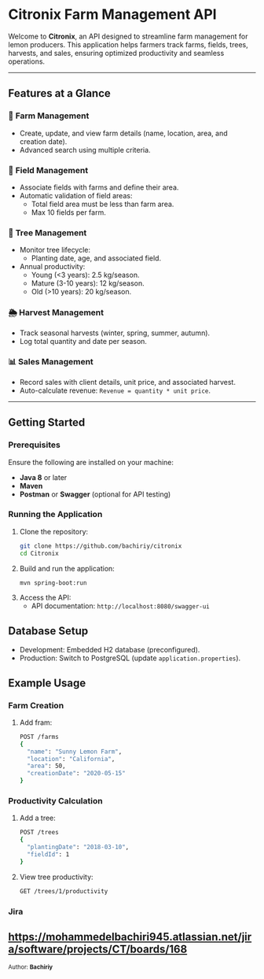 # Citronix Farm Management API

Welcome to **Citronix**, an API designed to streamline farm management for lemon producers. This application helps farmers track farms, fields, trees, harvests, and sales, ensuring optimized productivity and seamless operations.

---

## Features at a Glance

### 🌾 **Farm Management**
- Create, update, and view farm details (name, location, area, and creation date).
- Advanced search using multiple criteria.

### 🌱 **Field Management**
- Associate fields with farms and define their area.
- Automatic validation of field areas:
  - Total field area must be less than farm area.
  - Max 10 fields per farm.

### 🌳 **Tree Management**
- Monitor tree lifecycle:
  - Planting date, age, and associated field.
- Annual productivity:
  - Young (<3 years): 2.5 kg/season.
  - Mature (3-10 years): 12 kg/season.
  - Old (>10 years): 20 kg/season.

### 🌦 **Harvest Management**
- Track seasonal harvests (winter, spring, summer, autumn).
- Log total quantity and date per season.

### 📊 **Sales Management**
- Record sales with client details, unit price, and associated harvest.
- Auto-calculate revenue: `Revenue = quantity * unit price`.

---

## Getting Started

### Prerequisites
Ensure the following are installed on your machine:
- **Java 8** or later
- **Maven**
- **Postman** or **Swagger** (optional for API testing)

### Running the Application
1. Clone the repository:
   ```bash
   git clone https://github.com/bachiriy/citronix
   cd Citronix
2. Build and run the application:
    ```bash
    mvn spring-boot:run
3. Access the API:
    - API documentation: ```http://localhost:8080/swagger-ui```

## Database Setup
- Development: Embedded H2 database (preconfigured).
- Production: Switch to PostgreSQL (update ```application.properties```).


## Example Usage
### Farm Creation
1. Add fram:
    ```bash
    POST /farms
    {
      "name": "Sunny Lemon Farm",
      "location": "California",
      "area": 50,
      "creationDate": "2020-05-15"
    }
### Productivity Calculation
1. Add a tree:
    ```bash
    POST /trees
    {
      "plantingDate": "2018-03-10",
      "fieldId": 1
    }
2. View tree productivity: 
    ```bash
    GET /trees/1/productivity

### Jira
https://mohammedelbachiri945.atlassian.net/jira/software/projects/CT/boards/168
---
<sup>Author: **Bachiriy**</sup>
